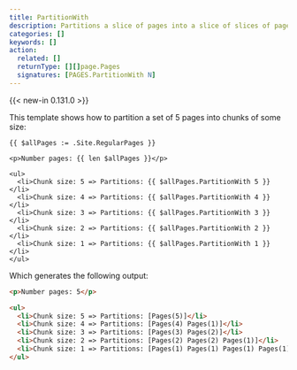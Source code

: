 ```yaml
---
title: PartitionWith
description: Partitions a slice of pages into a slice of slices of pages with fixed (maximal) length.
categories: []
keywords: []
action:
  related: []
  returnType: [][]page.Pages
  signatures: [PAGES.PartitionWith N]
---
```


{{< new-in 0.131.0 >}}

This template shows how to partition a set of 5 pages into chunks of some size:

```go-html-template
{{ $allPages := .Site.RegularPages }}

<p>Number pages: {{ len $allPages }}</p>

<ul>
  <li>Chunk size: 5 => Partitions: {{ $allPages.PartitionWith 5 }}</li>
  <li>Chunk size: 4 => Partitions: {{ $allPages.PartitionWith 4 }}</li>
  <li>Chunk size: 3 => Partitions: {{ $allPages.PartitionWith 3 }}</li>
  <li>Chunk size: 2 => Partitions: {{ $allPages.PartitionWith 2 }}</li>
  <li>Chunk size: 1 => Partitions: {{ $allPages.PartitionWith 1 }}</li>
</ul>
```

Which generates the following output:

```html
<p>Number pages: 5</p>

<ul>
  <li>Chunk size: 5 => Partitions: [Pages(5)]</li>
  <li>Chunk size: 4 => Partitions: [Pages(4) Pages(1)]</li>
  <li>Chunk size: 3 => Partitions: [Pages(3) Pages(2)]</li>
  <li>Chunk size: 2 => Partitions: [Pages(2) Pages(2) Pages(1)]</li>
  <li>Chunk size: 1 => Partitions: [Pages(1) Pages(1) Pages(1) Pages(1) Pages(1)]</li>
</ul>
```

